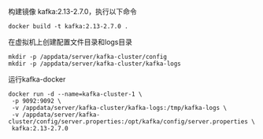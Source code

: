 构建镜像 kafka:2.13-2.7.0，执行以下命令
```
docker build -t kafka:2.13-2.7.0 .
```

在虚拟机上创建配置文件目录和logs目录
```
mkdir -p /appdata/server/kafka-cluster/config
mkdir -p /appdata/server/kafka-cluster/kafka-logs
```

运行kafka-docker
```shell script
docker run -d --name=kafka-cluster-1 \
 -p 9092:9092 \
 -v /appdata/server/kafka-cluster/kafka-logs:/tmp/kafka-logs \
 -v /appdata/server/kafka-cluster/config/server.properties:/opt/kafka/config/server.properties \
 kafka:2.13-2.7.0
```
